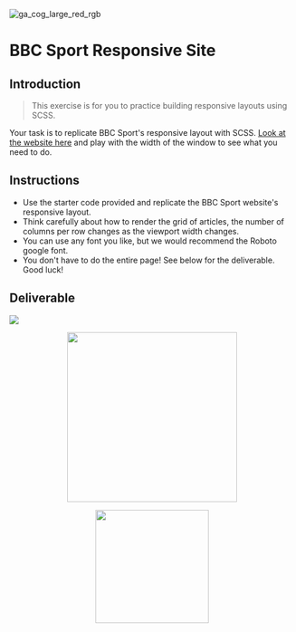![ga_cog_large_red_rgb](https://cloud.githubusercontent.com/assets/40461/8183776/469f976e-1432-11e5-8199-6ac91363302b.png)

# BBC Sport Responsive Site

## Introduction

> This exercise is for you to practice building responsive layouts using SCSS.

Your task is to replicate BBC Sport's responsive layout with SCSS. [Look at the website here](www.bbc.com/sport) and play with the width of the window to see what you need to do.

## Instructions

* Use the starter code provided and replicate the BBC Sport website's responsive layout.
* Think carefully about how to render the grid of articles, the number of columns per row changes as the viewport width changes.
* You can use any font you like, but we would recommend the Roboto google font.
* You don't have to do the entire page! See below for the deliverable. Good luck!

## Deliverable

<img src="https://i.imgur.com/4JwIwxw.jpg">

<p align="center"><img src="https://i.imgur.com/awK1mMJ.jpg" width="300"></p>

<p align="center"><img src="https://i.imgur.com/13XyW0S.jpg" width="200"></p>
